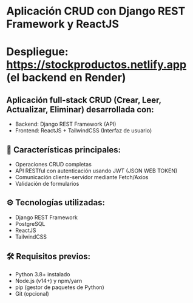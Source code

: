 # Aplicación CRUD con Django REST Framework y ReactJS
# Despliegue: https://stockproductos.netlify.app (el backend en Render)

## Aplicación full-stack CRUD (Crear, Leer, Actualizar, Eliminar) desarrollada con:

- Backend: Django REST Framework (API)
- Frontend: ReactJS + TailwindCSS (Interfaz de usuario)

## 🚀 Características principales:

- Operaciones CRUD completas
- API RESTful con autenticación usando JWT (JSON WEB TOKEN)
- Comunicación cliente-servidor mediante Fetch/Axios
- Validación de formularios

## ⚙️ Tecnologías utilizadas:

- Django REST Framework
- PostgreSQL
- ReactJS
- TailwindCSS

## 🛠️ Requisitos previos:

- Python 3.8+ instalado
- Node.js (v14+) y npm/yarn
- pip (gestor de paquetes de Python)
- Git (opcional)
